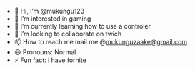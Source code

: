 - 👋 Hi, I’m @mukungu123
- 👀 I’m interested in gaming
- 🌱 I’m currently learning how to use a controler
- 💞️ I’m looking to collaborate on twich
- 📫 How to reach me mail me @mukunguzaake@gmail.com
- 😄 Pronouns: Normal
- ⚡ Fun fact: i have fornite

<!---
mukungu123/mukungu123 is a ✨ special ✨ repository because its `README.md` (this file) appears on your GitHub profile.
You can click the Preview link to take a look at your changes.
--->
